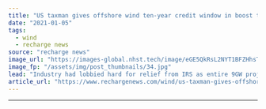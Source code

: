```yaml
---
title: "US taxman gives offshore wind ten-year credit window in boost to emerging sector"
date: "2021-01-05"
tags: 
  - wind
  - recharge news
source: "recharge news"
image_url: "https://images-global.nhst.tech/image/eGE5QkRsL2NYT1BFZHhsTnJsQ1RKZFJELy9wZU1HQWcxNXBhck9KYUpEcz0=/nhst/binary/1cad01e15ea77d664dc3ef0e1f21af32"
image_fp: "/assets/img/post_thumbnails/34.jpg"
lead: "Industry had lobbied hard for relief from IRS as entire 9GW project portfolio located on the federal outer continental shelf in Atlantic"
article_url: "https://www.rechargenews.com/wind/us-taxman-gives-offshore-wind-ten-year-credit-window-in-boost-to-emerging-sector/2-1-939273"
---
```


---
